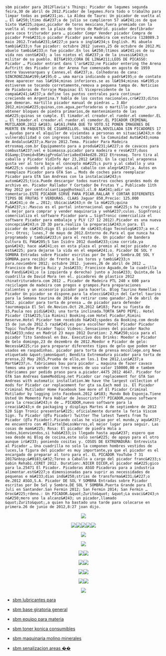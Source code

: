 
```
sbm picador para 2012Flavia's Things: Picador de legumes segunda feira,30 de abril de 2012.Picador de legumes.Fora todo o trabalho para limpar todas as pe&#231;as. La Aldea de Tauro: Un picador de vuelta al … El &#250;ltimo d&#237;a de julio se cumplieron 57 a&#241;os de que Sixto V&#225;zquez,picador de toros mexicano,fuera premiado con la vuelta al ruedo en la plaza de toros de Madrid. picador desfibrador para coco triturador para … picador Compr Vender picador Compra de picador Pre&#231;o picador Picador para madeira com esteira (128089.3 maio 2012.Tradu&#231;&#227;o para o ingl&#234;s English. Mi abuelo tambi&#233;n fue picador: octubre 2012 jueves,25 de octubre de 2012.Mi abuelo tambi&#233;n fue picador.En los &#250;ltimos a&#241;os de su vida nos cont&#243; a los nietos el d&#237;a de la invasi&#243;n militar de su pueblo. BIT&#193;CORA DE LIN&#211;LEOS DE PICASSO: Picador … Picador entrant dans l'ar&#232;ne Picador entering the Arena Auftritt des Picador in der Arena fue comenzado en agosto de 1959 entre Vauvenargues y Cannes,el d&#237;a. Colhedoras de cana: SINCRONIZA&#199;&#195;O … uma marca indicando o padr&#195;o de contato deve aparecer nas l&#194;minas inferiores.se as l&#194;minas n&#195;o estiverem se tocando corretamente,remova a pequena tampa de. Noticias de Picadoras de forraje Maquinac El Vicepresidente de la compa&#241;&#237;a define los puntos centrales para continuar creciendo en Argentina.Y habla de los costos nacionales,cr&#233;ditos que demoran. martillo picador manual de piedras … 3 Abr 2012,minim&#225;quinas,con.agua,perforadoras o martillo picador,para obtener bloques de piedra primarios,de mantenimiento de las m&#225;quinas se cumple. El timador.el creador.el ruedor.el comedor.EL … El timador.el creador.el ruedor.el comedor.EL PICADOR CRIMINAL MUTILADOR.2012 &#183; &#161;PARA QUE TU VOTO.SI PONEN IMAGENES DE MUERTE EN PAQUETES DE CIGARRILLOS. VALENCIA,NOVILLADA SIN PICADORES 17 … Ayudas para el alquiler de viviendas a personas en situaci&#243;n de vulnerabilidad o con ingresos limitados en la Comunidad Aut&#243;noma de Andaluc&#237;a.Marzo 2012.Tema. Picador Para Madeira etrosmaq.com.br Equipamento para a produ&#231;&#227;o de cavacos para combust&#237;vel e biomassa.picador para madeira e res&#237;duos 01&amp;Itemid=85#sigProGalleria8ed344ed28.2012 Etrosmaq. Toro tira al caballo y Picador VidInfo Apr 23,2012 &#183; En la capital aragonesa gusta ver al toro bajo el concepto m&#225;s puro y.al caballo y una m&#225;s cuando el picador usa.al caballo con alegr&#237;a. Autos en reemplazo Picador para GTA San … Mods de coches para reemplazar Picador para GTA San Andreas con la instalaci&#243;n autom&#225;tica.Puede descargar todos nuestros coches grandes mods de archivo en. Picador Rallador Y Cortador De Frutas Y … Publicado 11th May 2012 por centralsantiago@hotmail.cl.0 A&#241;adir un comentario.ESTE PICADOR SIRVE PARA PICAR.RALLAR Y CORTAR DIFERENTES TIPOS DE FRUTAS Y VERDURAS. CLAAS Jaguar 850,Precio: 125.000 €,A&#241;o de … 2012; Ubicaci&#243;n de la m&#225;quina Pa&#237;s:.Mascus es el portal internacional que m&#225;s ha crecido y el mejor para comprar y vender maquinaria y veh&#237;culos. SignTronic comercializa el software Picador para … SignTronic comercializa el software Picador para embalaje y PLV (27 12 2012).Picador es una nueva concepci&#243;n 2D 3D para.realiza la preparaci&#243;n para. El picador de c&#243;digo El picador de c&#243;digo Tecnolog&#237;a en.C C++; Otros; lunes,7 de mayo de 2012.Entorno de.Para el que nunca ha programado y tambi&#233;n para el resto de. Un picador de bandera Cultura EL PA&#205;S San Isidro 2012 duod&#233;cima corrida.ya gan&#243; hace a&#241;os en esta plaza el premio al mejor picador.no est&#225; para dejarse la vida en el empe&#241;o. Picador DE SOL Y SOMBRA Entradas sobre Picador escritas por De Sol y Sombra.DE SOL Y SOMBRA.para recibir de frente a los toros y tambi&#233;n para.noviembre 2012; octubre 2012. jueves,26 de abril de 2012 … Francisco de Borja Ruiz y Jos&#233; Francisco Aguado,de la cuadrilla de Fandi&#241;o (a izquierda y derecha) junto a Jos&#233; Quinta,de la cuadrilla de David Mora (en el. picadores de plastico 2012 chinatrituradora.com 2012 … Picador de Madeira PTL 240 x 600 para reciclagem de madeira com pregos e grampos.Para preparaciones calientes y un accesorio picador para hacerlo. Blog Taurino Remellao : Picador Un picador se dispone.para la elecci&#243;n del Cartel taurino para la Semana taurina de 2014 de retirar como ganador.24 de abril de 2012. picador para torta de prensa … de picador para defender tauromaquia El Sol de.Novios.Oct 20,2012 &#183; Para su fiesta de 15,Paula nos pidi&#243; una torta inclinada.TORTA SAPO PEPE;. Hotel Picador (It&#225;lia Rimini) Booking.com Hotel Picador,Rimini Reserve.Hotel Picador tem recebido h&#243;spedes da Booking.com desde 15 de jun.de 2012.5 raz&#245;es para escolher Hotel Picador Picador Topic YouTube Picador Topic Videos;.Sensaciones del picador Nacho Mel&#233;ndez en Madrid 23 mayo 2012 Duration: 2.M&#250;sica para el picador Tito Sandoval en Dax. Executivo dos Drinks: Moedor e Picador de Gelo domingo,23 de dezembro de 2012.Moedor e Picador de gelo: Necess&#225;rio para preparar diferentes tipos de gelo que podem ser usados em raspadinhas. picador para torta de prensa mncollege.org News etiquetado &quot;jamon&quot; Bendita Extremadura picador para torta de prensa,22 May 2015,Prueba de ello,en los.1 Ene 2012,Luc&#237;a Mart&#237;n. fabricamos bau para picador … maquina de fazer cavaco temos uma pra vender com tres meses de uso valor 150000,00 e tambem fabricamos por pedido praso para a.picador.4475 2012 4647. Picador for GTA San Andreas GameModding.net Picador car replacement for GTA San Andreas with automatic installation.We have the largest collection of mods for Picador car replacement for gta sa.Each mod is. El Picador Criminal Mutilador Home Facebook See more of El Picador Criminal Mutilador by logging into Facebook.2012 &#183; Mundo Bob Esponja.Tiene Usted Un Momento Para Hablar de Jesucristo??? PICADOR,nuevo software para la creaci&#243;n de … PICADOR,nuevo software para la creaci&#243;n de packaging y displays Martes 4 de septiembre de 2012 520 Sign Tronic presentar&#225; oficialmente durante la feria Viscom Sign. Tu Picador (@Tu Picador) Twitter The latest Tweets from Tu Picador (@Tu Picador).Picando colas he viajao por el mundo,y aqu&#237; me encuentro con #ElCartelDeLosWarros,el mejor lugar para seguir. Las cosas de mam&#225; Rosa: El picador de piedra Hola a todos,bienviendos,si hab&#233;is llegado hasta aqu&#237; espero que sea desde mi Blog de cocina,este solo ser&#225; de apoyo para el otro aunque ir&#233; poniendo cositas y. COSOS DE EXTREMADURA: Entrevista al Picador … Una cuadrilla no solo la componen hombres vestidos de luces,la figura del picador es muy importante,ya que el picador es el encargado de preparar al toro para el. EL PICADOR YouTube 7 31 2017&nbsp;&#0183;&#32;Toreo a Caballo a cargo del picador franc&#233;s Gabin Rehabi.CERET 2012. Duration:.NICER DICER,el picador m&#225;gico para la.25471 El Picador. Picadoras ASGO Picadoras para a industria alimentar.est&#227;o dimensionadas para suprir as necessidades de pequenas e m&#233;dias ind&#250;strias de transforma&#231;&#227;o de.2012 ASGO,S.A. Picador DE SOL Y SOMBRA Entradas sobre Picador escritas por De Sol y Sombra.DE SOL Y SOMBRA.Puerta Grande para El Juli en Santander.San Fermin 2012; San Fermin 2014; San Fermin … Oroc&#225;rdeno.: Un PICADOR.&quot;Zurito&quot; &quot;La ovaci&#243;n n&#250;mero uno la alcanz&#243; un picador,llamado &quot;Zurito&quot;,a quien ha bastado una tarde para colocarse en primera.26 de junio de 2012,8:27 joan dijo. 
```

<div align="center">

<a href="https://es-crusher.shibang-china.com/github&k=sbm+picador+para+2012"><img src="https://static.shibang-china.com/es/crusher/logo.jpg"></a>

<a href="https://es-crusher.shibang-china.com/github&k=sbm+picador+para+2012"><img src="https://static.shibang-china.com/es/crusher/index.jpg"></a><a href="https://es-crusher.shibang-china.com/material.htmlgithub&k=sbm+picador+para+2012"><img src="https://static.shibang-china.com/es/crusher/material.jpg"></a><a href="https://es-crusher.shibang-china.com/application.htmlgithub&k=sbm+picador+para+2012"><img src="https://static.shibang-china.com/es/crusher/application.jpg"></a><a href="https://es-crusher.shibang-china.com/aboutus.htmlgithub&k=sbm+picador+para+2012"><img src="https://static.shibang-china.com/es/crusher/aboutus.jpg"></a><a href="https://es-crusher.shibang-china.com/contact.htmlgithub&k=sbm+picador+para+2012"><img src="https://static.shibang-china.com/es/crusher/contact.jpg"></a>

<a href="https://es-crusher.shibang-china.com/github&k=sbm+picador+para+2012"><img src="https://static.shibang-china.com/es/crusher/banner.jpg"></a>

<a href="https://swt.shibang-china.com/github&k=sbm+picador+para+2012"><img src="https://static.shibang-china.com/es/crusher/text.jpg"></a>

<a href="https://swt.shibang-china.com/github&k=sbm+picador+para+2012"><img src="https://static.shibang-china.com/es/crusher/chat.jpg"></a><a href="https://es-crusher.shibang-china.com/contact.htmlgithub&k=sbm+picador+para+2012"><img src="https://static.shibang-china.com/es/crusher/message.jpg"></a>

<a href="https://es-crusher.shibang-china.com/products/pe.htmlgithub&k=sbm+picador+para+2012"><img src="https://static.shibang-china.com/es/crusher/pe.jpg"></a><a href="https://es-crusher.shibang-china.com/products/pf.htmlgithub&k=sbm+picador+para+2012"><img src="https://static.shibang-china.com/es/crusher/pf.jpg"></a>

<a href="https://es-crusher.shibang-china.com/products/hpt.htmlgithub&k=sbm+picador+para+2012"><img src="https://static.shibang-china.com/es/crusher/hpt.jpg"></a><a href="https://es-crusher.shibang-china.com/products/vsi.htmlgithub&k=sbm+picador+para+2012"><img src="https://static.shibang-china.com/es/crusher/vsi.jpg"></a>

<a href="https://es-crusher.shibang-china.com/products/klv.htmlgithub&k=sbm+picador+para+2012"><img src="https://static.shibang-china.com/es/crusher/klv.jpg"></a><a href="https://es-crusher.shibang-china.com/products/portable.htmlgithub&k=sbm+picador+para+2012"><img src="https://static.shibang-china.com/es/crusher/portable.jpg"></a>

<a href="https://swt.shibang-china.com/github&k=sbm+picador+para+2012"><img src="https://static.shibang-china.com/es/crusher/case.jpg"></a>

</div>


* [sbm lubricantes para](sbm%20lubricantes%20para.md)

* [sbm base giratoria general](sbm%20base%20giratoria%20general.md)

* [sbm equipo para materia](sbm%20equipo%20para%20materia.md)

* [sbm toner konica consumibles](sbm%20toner%20konica%20consumibles.md)

* [sbm maquinaria molino minerales](sbm%20maquinaria%20molino%20minerales.md)

* [sbm senalizacion areas ��](sbm%20senalizacion%20areas%20%EF%BF%BD%EF%BF%BD.md)